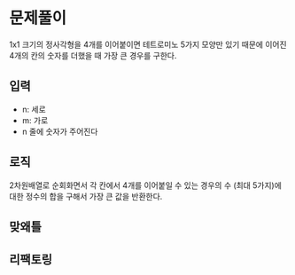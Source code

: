 # 문제풀이

1x1 크기의 정사각형을 4개를 이어붙이면 테트로미노 5가지 모양만 있기 때문에 이어진 4개의 칸의 숫자를 더했을 때 가장 큰 경우를 구한다.

## 입력

- n: 세로
- m: 가로
- n 줄에 숫자가 주어진다

## 로직

2차원배열로 순회화면서 각 칸에서 4개를 이어붙일 수 있는 경우의 수 (최대 5가지)에 대한 정수의 합을 구해서 가장 큰 값을 반환한다.

## 맞왜틀

## 리팩토링
